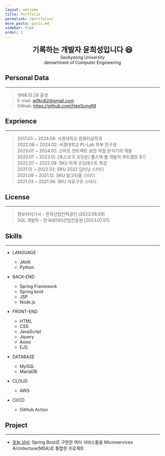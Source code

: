 ```yaml
---
layout: welcome
title: Portfolio
permalink: /portfolio/
more_posts: posts.md
sidebar: true
order: 2
---
```


<center>
<span style=
"font-size:170%;
font-weight:bold">
기록하는 개발자 윤희성입니다 😆
</span>
</center>

<center>Seokyeong University</center>

<center>demartment of Computer Engineering</center>


## Personal Data
---
> 1998.10.28 출생<br>
> E-mail: wlfkrdl2@gmail.com<br>
> Github: <a href="https://github.com/HeeSung98">https://github.com/HeeSung98</a>


## Exprience
---
> 2017.03 ~ 2024.08: 서경대학교 컴퓨터공학과<br>
> 2022.08 ~ 2024.02: 서경대학교 PL-Lab 학부 연구생<br>
> 2023.07 ~ 2024.02: 스마트 컨트랙트 보안 약점 분석기의 개발<br>
> 2023.07 ~ 2023.12: [포스코 X 코딩온] 풀스택 웹 개발자 부트캠프 8기<br>
> 2022.07 ~ 2022.08: SKU 하계 코딩테스트 특강<br>
> 2021.12 ~ 2022.02: SKU 2022 딥러닝 스터디<br>
> 2021.09 ~ 2021.12: SKU 알고리즘 스터디<br>
> 2021.03 ~ 2021.06: SKU 자료구조 스터디<br>

## License
---
> 정보처리기사 - 한국산업인력공단 (2023.06.09)<br>
> SQL 개발자 - 한국데이터산업진흥원 (2023.07.07)<br>


## Skills
---

* LANGUAGE
    + JAVA
    + Python

* BACK-END
    + Spring Framework
    + Spring boot
    + JSP
    + Node.js

* FRONT-END
    + HTML
    + CSS
    + JavaScript
    + Jquery
    + Axios
    + EJS

* DATABASE
    + MySQL
    + MariaDB

* CLOUD
    + AWS

* CI/CD
    + GitHub Action


## Project
---

* [옷늘 날씨](https://github.com/kdt-8-4/Weatherfit): Spring Boot로 구현한 여러 서비스들을 Microservices Architecture(MSA)로 통합한 프로젝트






